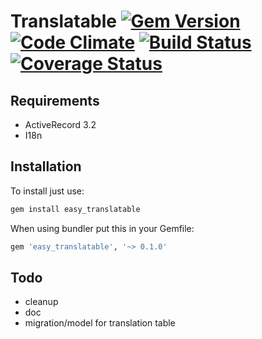# Translatable [![Gem Version](https://badge.fury.io/rb/easy_translatable.png)](http://badge.fury.io/rb/easy_translatable) [![Code Climate](https://codeclimate.com/github/clicrdv/translatable.png)](https://codeclimate.com/github/clicrdv/translatable) [![Build Status](https://travis-ci.org/clicrdv/translatable.png)](https://travis-ci.org/clicrdv/translatable) [![Coverage Status](https://coveralls.io/repos/clicrdv/translatable/badge.png)](https://coveralls.io/r/clicrdv/translatable)
## Requirements

* ActiveRecord 3.2
* I18n

## Installation

To install just use:

```ruby
gem install easy_translatable
```

When using bundler put this in your Gemfile:

```ruby
gem 'easy_translatable', '~> 0.1.0'
```

## Todo

- cleanup
- doc
- migration/model for translation table
